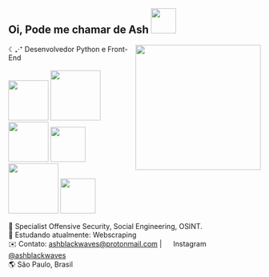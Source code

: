 <h2> Oi, Pode me chamar de Ash <img src="https://avatars.githubusercontent.com/u/208552393?v=4" width="50"></h2>
<img align="right" height="250" src="https://i.ibb.co/YTk8gbxF/8b09be59eaac6ac0edb87a48226627bb.jpg"  />
<p>☾₊‧⁺ Desenvolvedor Python e Front-End  <br><br>
<img src="https://img.shields.io/badge/Python-3776AB.svg?style=for-the-badge&logo=Python&logoColor=white" width="80">
<img src="https://img.shields.io/badge/Kali%20Linux-557C94.svg?style=for-the-badge&logo=Kali-Linux&logoColor=white" width="100"><br>
<img src="https://img.shields.io/badge/HTML5-E34F26.svg?style=for-the-badge&logo=HTML5&logoColor=white" width="80">
<img src="https://img.shields.io/badge/CSS-663399.svg?style=for-the-badge&logo=CSS&logoColor=white" width="70">
<img src="https://img.shields.io/badge/JavaScript-F7DF1E.svg?style=for-the-badge&logo=JavaScript&logoColor=black" width="100">
<img src="https://img.shields.io/badge/React-61DAFB.svg?style=for-the-badge&logo=React&logoColor=black" width="70">

📕 Specialist Offensive Security, Social Engineering, OSINT. <br>
📓 Estudando atualmente: Webscraping <br>
✉️ Contato: ashblackwaves@protonmail.com | <img src="https://i.ibb.co/YTk8gbxF/8b09be59eaac6ac0edb87a48226627bb.jpg" width="15">  Instagram <a href="https://instagram.com/ashblackwaves">@ashblackwaves</a> <br>
🌎 São Paulo, Brasil <br>
